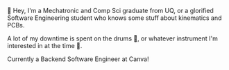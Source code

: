 👋
Hey, I'm a Mechatronic and Comp Sci graduate from UQ, or a glorified Software Engineering student who knows some stuff about kinematics and PCBs.

A lot of my downtime is spent on the drums 🥁, or whatever instrument I'm interested in at the time 🎸.
 
Currently a Backend Software Engineer at Canva!
